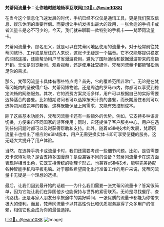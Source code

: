 **梵蒂冈流量卡：让你随时随地畅享互联网[[TG💪+ @esim1088](https://t.me/s/esim1088)]**

在当今这个信息化飞速发展的时代，手机已经不仅仅是通讯工具，更是我们获取信息、娱乐休闲的重要伴侣。而要想让手机发挥出最大的效用，一张合适的手机卡或者流量卡是必不可少的。今天，我们就来聊聊一款特别的手机卡——梵蒂冈流量卡。

梵蒂冈流量卡，顾名思义，就是可以在梵蒂冈地区使用的流量卡。对于经常前往梵蒂冈旅行、工作或是居住的人来说，这张卡无疑是一个福音。它不仅能够提供稳定的网络连接，还能帮助用户节省漫游费用，避免了国际通话和数据漫游带来的高额开销。无论是浏览新闻、观看视频，还是使用社交媒体，梵蒂冈流量卡都能轻松满足你的需求。

那么，梵蒂冈流量卡具体有哪些特点呢？首先，它的覆盖范围非常广。无论是在梵蒂冈城内的圣彼得广场、梵蒂冈博物馆，还是周边的罗马市内，你都可以享受到稳定流畅的网络服务。其次，它的资费方案灵活多样，用户可以根据自己的实际需要选择适合的套餐。比如短期访问者可以选择按天计费的套餐，而长期居住者则可以选择包月或包年的套餐，这样既能保证上网需求，又能有效控制成本。

除了这些基本功能外，梵蒂冈流量卡还有一些额外的优势。例如，它支持多种语言切换，方便来自不同国家的游客使用；同时，它还提供了客户服务中心，用户在遇到任何问题时都可以及时获得帮助和支持。此外，随着eSIM技术的发展，梵蒂冈流量卡也推出了相应的eSIM版本，用户无需更换实体卡即可享受便捷的服务，这无疑大大提升了用户体验。

当然，在选择手机卡或流量卡时，我们还需要考虑一些细节问题。比如，是否需要双卡双待功能？是否支持多国漫游？是否兼容不同的设备？梵蒂冈流量卡在这方面表现得相当出色，它既支持传统的物理卡形式，也兼容eSIM技术，能够完美适配各种智能手机和平板电脑。对于那些希望简化出行准备工作的用户来说，梵蒂冈流量卡无疑是一个理想的选择。

最后，让我们回到最开始的话题——为什么我们需要一张梵蒂冈流量卡？答案很简单，因为它能让我们在异国他乡也能保持与世界的紧密联系。无论是寻找餐厅、查询路线，还是与家人朋友分享旅途中的美好瞬间，一张优质的流量卡都能为你带来极大的便利。而且，梵蒂冈流量卡以其高性价比和优质服务赢得了众多用户的信赖，相信它也会成为你的最佳选择。

[[TG💪+ @esim1088](https://t.me/s/esim1088) ![Image](https://i.postimg.cc/4NQfJmqS/Snipaste-2025-05-13-00-14-12.png)]